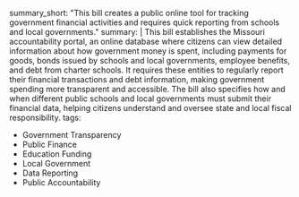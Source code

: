 summary_short: "This bill creates a public online tool for tracking government financial activities and requires quick reporting from schools and local governments."
summary: |
  This bill establishes the Missouri accountability portal, an online database where citizens can view detailed information about how government money is spent, including payments for goods, bonds issued by schools and local governments, employee benefits, and debt from charter schools. It requires these entities to regularly report their financial transactions and debt information, making government spending more transparent and accessible. The bill also specifies how and when different public schools and local governments must submit their financial data, helping citizens understand and oversee state and local fiscal responsibility.
tags:
  - Government Transparency
  - Public Finance
  - Education Funding
  - Local Government
  - Data Reporting
  - Public Accountability
